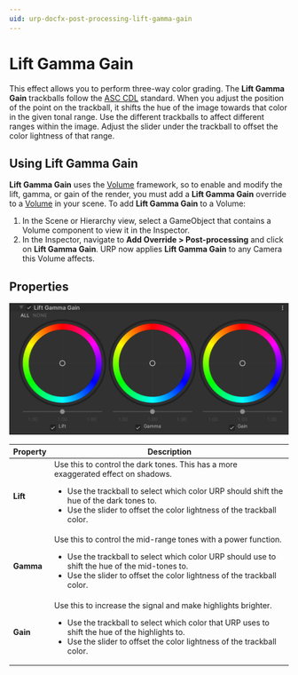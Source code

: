 ```yaml
---
uid: urp-docfx-post-processing-lift-gamma-gain
---
```

# Lift Gamma Gain

This effect allows you to perform three-way color grading. The **Lift Gamma Gain** trackballs follow the [ASC CDL](<https://en.wikipedia.org/wiki/ASC_CDL>) standard. When you adjust the position of the point on the trackball, it shifts the hue of the image towards that color in the given tonal range. Use the different trackballs to affect different ranges within the image. Adjust the slider under the trackball to offset the color lightness of that range.

## Using Lift Gamma Gain

**Lift Gamma Gain** uses the [Volume](Volumes.md) framework, so to enable and modify the lift, gamma, or gain of the render, you must add a **Lift Gamma Gain** override to a [Volume](Volumes.md) in your scene. To add **Lift Gamma Gain** to a Volume:

1. In the Scene or Hierarchy view, select a GameObject that contains a Volume component to view it in the Inspector.
2. In the Inspector, navigate to **Add Override > Post-processing** and click on **Lift Gamma Gain**. URP now applies **Lift Gamma Gain** to any Camera this Volume affects.

## Properties

![](Images/Inspectors/LiftGammaGain.png)

| **Property** | **Description**                                              |
| ------------ | ------------------------------------------------------------ |
| **Lift**     | Use this to control the dark tones. This has a more exaggerated effect on shadows.<ul><li>Use the trackball to select which color URP should shift the hue of the dark tones to.</li><li>Use the slider to offset the color lightness of the trackball color.</li></ul> |
| **Gamma**    | Use this to control the mid-range tones with a power function.<ul><li>Use the trackball to select which color URP should use to shift the hue of the mid-tones to.</li><li>Use the slider to offset the color lightness of the trackball color.</li></ul> |
| **Gain**     | Use this to increase the signal and make highlights brighter.<ul><li>Use the trackball to select which color that URP uses to shift the hue of the highlights to.</li><li>Use the slider to offset the color lightness of the trackball color.</li></ul> |
